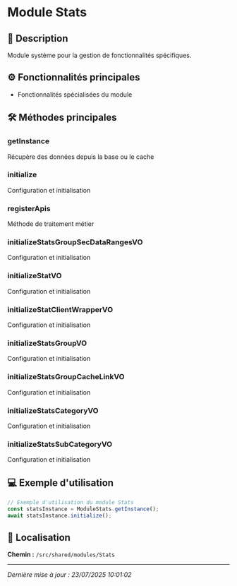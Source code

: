 # Module Stats

## 📖 Description

Module système pour la gestion de fonctionnalités spécifiques.

## ⚙️ Fonctionnalités principales

- Fonctionnalités spécialisées du module



## 🛠️ Méthodes principales

### getInstance
Récupère des données depuis la base ou le cache

### initialize
Configuration et initialisation

### registerApis
Méthode de traitement métier

### initializeStatsGroupSecDataRangesVO
Configuration et initialisation

### initializeStatVO
Configuration et initialisation

### initializeStatClientWrapperVO
Configuration et initialisation

### initializeStatsGroupVO
Configuration et initialisation

### initializeStatsGroupCacheLinkVO
Configuration et initialisation

### initializeStatsCategoryVO
Configuration et initialisation

### initializeStatsSubCategoryVO
Configuration et initialisation



## 💻 Exemple d'utilisation

```typescript
// Exemple d'utilisation du module Stats
const statsInstance = ModuleStats.getInstance();
await statsInstance.initialize();
```

## 📍 Localisation

**Chemin :** `/src/shared/modules/Stats`

---

*Dernière mise à jour : 23/07/2025 10:01:02*
